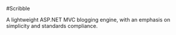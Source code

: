 #ScribbleA lightweight ASP.NET MVC blogging engine, with an emphasis on simplicity and standards compliance.